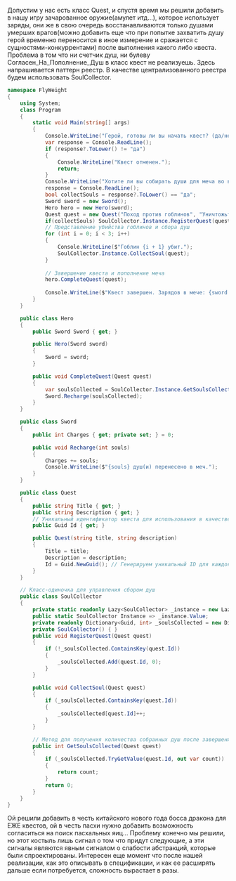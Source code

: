 ﻿Допустим у нас есть класс Quest, и спустя время мы решили добавить в нашу игру зачарованное оружие(амулет итд...), которое использует заряды, они же в свою очередь восстанавливаются только душами умерших врагов(можно добавить еще что при попытке захватить душу герой временно переносится в иное измерение и сражается с сущностями-конкуррентами) после выполнения какого либо квеста. Проблема в том что ни счетчик душ, ни булеву Согласен_На_Пополнение_Душ в класс квест не реализуешь. Здесь напрашивается паттерн реестр. В качестве централизованного реестра будем использовать SoulCollector.

```cs
namespace FlyWeight
{
    using System;
    class Program
    {
        static void Main(string[] args)
        {
            Console.WriteLine("Герой, готовы ли вы начать квест? (да/нет)");
            var response = Console.ReadLine();
            if (response?.ToLower() != "да")
            {
                Console.WriteLine("Квест отменен.");
                return;
            }
            Console.WriteLine("Хотите ли вы собирать души для меча во время квеста? (да/нет)");
            response = Console.ReadLine();
            bool collectSouls = response?.ToLower() == "да";
            Sword sword = new Sword();
            Hero hero = new Hero(sword);
            Quest quest = new Quest("Поход против гоблинов", "Уничтожьте гоблинов в лесу");
            if(collectSouls) SoulCollector.Instance.RegisterQuest(quest);
            // Представление убийства гоблинов и сбора душ
            for (int i = 0; i < 3; i++)
            {
                Console.WriteLine($"Гоблин {i + 1} убит.");
                SoulCollector.Instance.CollectSoul(quest);
            }
            
            // Завершение квеста и пополнение меча
            hero.CompleteQuest(quest);
            
            Console.WriteLine($"Квест завершен. Зарядов в мече: {sword.Charges}");
        }
    }

    public class Hero
    {
        public Sword Sword { get; }

        public Hero(Sword sword)
        {
            Sword = sword;
        }

        public void CompleteQuest(Quest quest)
        {
            var soulsCollected = SoulCollector.Instance.GetSoulsCollected(quest);
            Sword.Recharge(soulsCollected);
        }
    }

    public class Sword
    {
        public int Charges { get; private set; } = 0;

        public void Recharge(int souls)
        {
            Charges += souls;
            Console.WriteLine($"{souls} душ(и) перенесено в меч.");
        }
    }

    public class Quest
    {
        public string Title { get; }
        public string Description { get; }
        // Уникальный идентификатор квеста для использования в качестве ключа
        public Guid Id { get; }

        public Quest(string title, string description)
        {
            Title = title;
            Description = description;
            Id = Guid.NewGuid(); // Генерируем уникальный ID для каждого квеста
        }
    }

    // Класс-одиночка для управления сбором душ
    public class SoulCollector
    {
        private static readonly Lazy<SoulCollector> _instance = new Lazy<SoulCollector>(() => new SoulCollector());
        public static SoulCollector Instance => _instance.Value;
        private readonly Dictionary<Guid, int> _soulsCollected = new Dictionary<Guid, int>();
        private SoulCollector() { }
        public void RegisterQuest(Quest quest)
        {
            if (!_soulsCollected.ContainsKey(quest.Id))
            {
                _soulsCollected.Add(quest.Id, 0);
            }
        }

        public void CollectSoul(Quest quest)
        {
            if (_soulsCollected.ContainsKey(quest.Id))
            {
                _soulsCollected[quest.Id]++;
            }
        }

        // Метод для получения количества собранных душ после завершения квеста
        public int GetSoulsCollected(Quest quest)
        {
            if (_soulsCollected.TryGetValue(quest.Id, out var count))
            {
                return count;
            }
            return 0;
        }
    }
}
```
Ой решили добавить в честь китайского нового года босса дракона для ЕЖЕ квестов, ой в честь пасхи нужно добавить возможность согласиться на поиск пасхальных яиц... Проблему конечно мы решили, но этот костыль лишь сигнал о том что придут следующие, а эти сигналы являются явным сигналом о слабости абстракций, которые были спроектированы. Интересен еще момент что после нашей реализации, как это описывать в спецификации, и как ее расширять дальше если потребуется, сложность вырастает в разы.